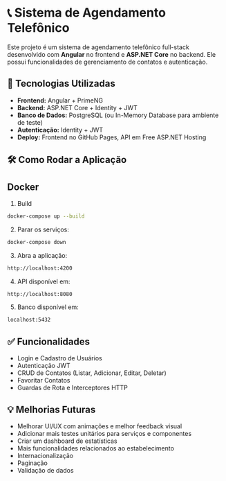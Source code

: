 # 📞 Sistema de Agendamento Telefônico

Este projeto é um sistema de agendamento telefônico full-stack desenvolvido com **Angular** no frontend e **ASP.NET Core** no backend. Ele possui funcionalidades de gerenciamento de contatos e autenticação.

## 🚀 Tecnologias Utilizadas

- **Frontend:** Angular + PrimeNG
- **Backend:** ASP.NET Core + Identity + JWT
- **Banco de Dados:** PostgreSQL (ou In-Memory Database para ambiente de teste)
- **Autenticação:** Identity + JWT
- **Deploy:** Frontend no GitHub Pages, API em Free ASP.NET Hosting

## 🛠️ Como Rodar a Aplicação

## Docker

1. Build

```sh
docker-compose up --build
```

2. Parar os serviços:

```sh
docker-compose down
```

3. Abra a aplicação:

```sh
http://localhost:4200
```

4. API disponível em:

```sh
http://localhost:8080
```

5. Banco disponível em:

```sh
localhost:5432
```

<!-- ## 1. Ou clone o repositório e rode localmente

1. Clone o repositório

```sh
git clone https://github.com/MarcosAllysson/full-stack-angular-aspnet-contact-scheduler.git
cd full-stack-angular-aspnet-contact-scheduler
```

2. Configure o Backend

3. Instale o .NET SDK 8.0+

4. Vá até a pasta da API

```sh
cd backend
```

5. Instale as dependências do projeto:

```sh
dotnet build; dotnet restore
```

6. Crie instância do postgreSQL via docker:

```sh
docker run --name contactSchedulerDb -e POSTGRES_USER=postgres -e POSTGRES_PASSWORD=postgres -e POSTGRES_DB=contactSchedulerDb -p 5432:5432 -d postgres:17.2-alpine3.21
```

7. Veja se status do container "contactSchedulerDb" está em execução:

```sh
docker ps
```

8. Aplique migrations no banco (execute um comando por linha via terminal):

```sh
dotnet clean; dotnet restore; dotnet build;
dotnet-ef migrations add Initial
dotnet-ef database update
```

9. Se estiver rodando via Visual Studio:

```sh
Add-Migration Initial
Update-Database
```

10. Execute a API

```sh
dotnet run
```

11. Rodar testes (noutro terminal - opcional)

```sh
dotnet test
```

## Configure o Frontend

1. Instale o Node.js e Angular CLI

2. Navegue até a pasta do frontend

```sh
cd frontend
```

3. Instale as dependências

```sh
npm install
```

4. Rode o frontend

```sh
ng s -o
```

5. Rodar testes (noutro terminal)

```sh
ng test
``` -->

<!-- ## 🌐 Acesso Online

- **Frontend:** (GitHub Pages)[https://link.com]
- **Backend:** (Free ASP.NET Hosting)[https://link.com]  -->

## ✅ Funcionalidades

- Login e Cadastro de Usuários
- Autenticação JWT
- CRUD de Contatos (Listar, Adicionar, Editar, Deletar)
- Favoritar Contatos
- Guardas de Rota e Interceptores HTTP

## 💡 Melhorias Futuras

- Melhorar UI/UX com animações e melhor feedback visual
- Adicionar mais testes unitários para serviços e componentes
- Criar um dashboard de estatísticas
- Mais funcionalidades relacionados ao estabelecimento
- Internacionalização
- Paginação
- Validação de dados
